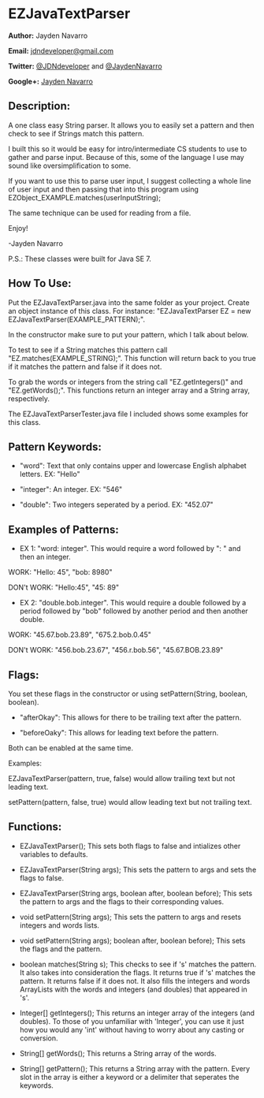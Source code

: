 EZJavaTextParser
=============

**Author:** Jayden Navarro

**Email:** jdndeveloper@gmail.com

**Twitter:** [@JDNdeveloper](https://twitter.com/JDNdeveloper) and [@JaydenNavarro](https://twitter.com/JaydenNavarro)

**Google+:** [Jayden Navarro](https://plus.google.com/u/0/112058447436164061508/posts)

## Description:
A one class easy String parser. It allows you to easily set a pattern and then check to see if
Strings match this pattern.

I built this so it would be easy for intro/intermediate CS students to use to gather and parse input.
Because of this, some of the language I use may sound like oversimplification to some.

If you want to use this to parse user input, I suggest collecting a whole line of user input
and then passing that into this program using EZObject_EXAMPLE.matches(userInputString);

The same technique can be used for reading from a file.

Enjoy!

-Jayden Navarro

P.S.: These classes were built for Java SE 7.

## How To Use:

Put the EZJavaTextParser.java into the same folder as your project. Create an object instance of this
class. For instance: "EZJavaTextParser EZ = new EZJavaTextParser(EXAMPLE_PATTERN);".

In the constructor make sure to put your pattern, which I talk about below.

To test to see if a String matches this pattern call "EZ.matches(EXAMPLE_STRING);".
This function will return back to you true if it matches the pattern and false if it does not.

To grab the words or integers from the string call "EZ.getIntegers()" and "EZ.getWords();". This 
functions return an integer array and a String array, respectively.

The EZJavaTextParserTester.java file I included shows some examples for this class.

## Pattern Keywords:

* "word": Text that only contains upper and lowercase English alphabet letters. EX: "Hello"

* "integer": An integer. EX: "546"

* "double": Two integers seperated by a period. EX: "452.07"


## Examples of Patterns:

* EX 1: "word: integer". This would require a word followed by ": " and then an integer.

WORK: "Hello: 45", "bob: 8980"

DON't WORK: "Hello:45", "45: 89"

* EX 2: "double.bob.integer". This would require a double followed by a period followed by "bob" 
followed by another period and then another double.

WORK: "45.67.bob.23.89", "675.2.bob.0.45"

DON't WORK: "456.bob.23.67", "456.r.bob.56", "45.67.BOB.23.89"

## Flags: 

You set these flags in the constructor or using setPattern(String, boolean, boolean).

* "afterOkay": This allows for there to be trailing text after the pattern.

* "beforeOaky": This allows for leading text before the pattern.

Both can be enabled at the same time.

Examples: 

EZJavaTextParser(pattern, true, false) would allow trailing text but not leading text.

setPattern(pattern, false, true) would allow leading text but not trailing text.

## Functions:

* EZJavaTextParser(); This sets both flags to false and intializes other variables 
to defaults.

* EZJavaTextParser(String args); This sets the pattern to args and sets the flags to false.

* EZJavaTextParser(String args, boolean after, boolean before); This sets the pattern to args
and the flags to their corresponding values.

* void setPattern(String args); This sets the pattern to args and resets integers and words lists.

* void setPattern(String args); boolean after, boolean before); This sets the flags and the pattern.

* boolean matches(String s); This checks to see if 's' matches the pattern. It also takes into consideration
the flags. It returns true if 's' matches the pattern. It returns false if it does not. It also fills
the integers and words ArrayLists with the words and integers (and doubles) that appeared in 's'.

* Integer[] getIntegers(); This returns an integer array of the integers (and doubles). To those of you 
unfamiliar with 'Integer', you can use it just how you would any 'int' without having to worry about
any casting or conversion.

* String[] getWords(); This returns a String array of the words.

* String[] getPattern(); This returns a String array with the pattern. Every slot in the array is either
a keyword or a delimiter that seperates the keywords.
